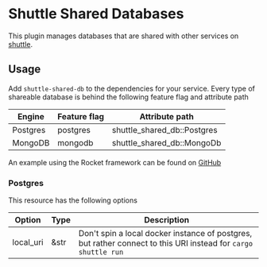# Shuttle Shared Databases
This plugin manages databases that are shared with other services on [shuttle](https://www.shuttle.rs).

## Usage
Add `shuttle-shared-db` to the dependencies for your service. Every type of shareable database is behind the following feature flag and attribute path

| Engine   | Feature flag | Attribute path              |
|----------|--------------|-----------------------------|
| Postgres | postgres     | shuttle_shared_db::Postgres |
| MongoDB  | mongodb      | shuttle_shared_db::MongoDb  |

An example using the Rocket framework can be found on [GitHub](https://github.com/shuttle-hq/examples/tree/main/rocket/postgres)

### Postgres
This resource has the following options

| Option    | Type | Description                                                                                                    |
|-----------|------|----------------------------------------------------------------------------------------------------------------|
| local_uri | &str | Don't spin a local docker instance of postgres, but rather connect to this URI instead for `cargo shuttle run` |


